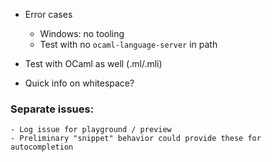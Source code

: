 - Error cases
    - Windows: no tooling
    - Test with no `ocaml-language-server` in path

- Test with OCaml as well (.ml/.mli)

- Quick info on whitespace?

### Separate issues:
    - Log issue for playground / preview
    - Preliminary "snippet" behavior could provide these for autocompletion
